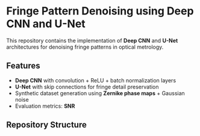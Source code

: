 # Fringe Pattern Denoising using Deep CNN and U-Net

This repository contains the implementation of **Deep CNN** and **U-Net** architectures for denoising fringe patterns in optical metrology.

## Features
- **Deep CNN** with convolution + ReLU + batch normalization layers
- **U-Net** with skip connections for fringe detail preservation
- Synthetic dataset generation using **Zernike phase maps** + Gaussian noise
- Evaluation metrics: **SNR**


## Repository Structure
